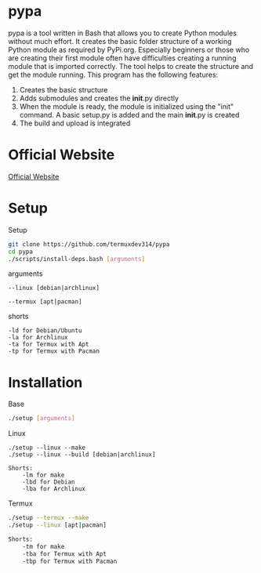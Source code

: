 # pypa

pypa is a tool written in Bash that allows you to create Python modules without much effort. It creates the basic folder structure of a working Python module as required by PyPi.org. Especially beginners or those who are creating their first module often have difficulties creating a running module that is imported correctly. The tool helps to create the structure and get the module running. This program has the following features:
1. Creates the basic structure
2. Adds submodules and creates the __init__.py directly
3. When the module is ready, the module is initialized using the "init" command. A basic setup.py is added and the main __init__.py is created
4. The build and upload is integrated

# Official Website
[Official Website](https://termuxdev314.github.io/pypa/)

# Setup

Setup
```bash
git clone https://github.com/termuxdev314/pypa
cd pypa
./scripts/install-deps.bash [arguments]
```

arguments
```text
--linux [debian|archlinux]

--termux [apt|pacman]
```

shorts
```text
-ld for Debian/Ubuntu
-la for Archlinux
-ta for Termux with Apt
-tp for Termux with Pacman
```

# Installation

Base
```bash
./setup [arguments]
```

Linux
```text
./setup --linux --make 
./setup --linux --build [debian|archlinux]

Shorts:
    -lm for make
    -lbd for Debian
    -lba for Archlinux
```

Termux
```bash
./setup --termux --make
./setup --linux [apt|pacman]

Shorts:
    -tm for make
    -tba for Termux with Apt
    -tbp for Termux with Pacman
```
